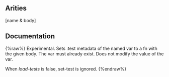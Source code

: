 ## Arities
[name & body]

## Documentation
{%raw%}
Experimental.
  Sets :test metadata of the named var to a fn with the given body.
  The var must already exist.  Does not modify the value of the var.

  When *load-tests* is false, set-test is ignored.
{%endraw%}
